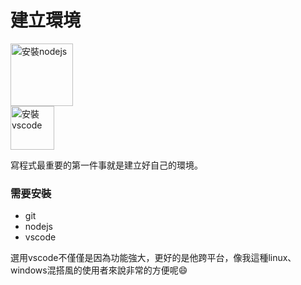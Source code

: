 # 建立環境

<a href="https://nodejs.org"><img src="https://nodejs.org/static/images/logos/nodejs-new-pantone-black.png" width="100" alt="安裝nodejs"/></a><br />
<a href="https://code.visualstudio.com/"><img src="https://user-images.githubusercontent.com/49339/32078127-102bbcfe-baa6-11e7-8ab9-b04dcad2035e.png" width="70" alt="安裝vscode"/></a><br />

寫程式最重要的第一件事就是建立好自己的環境。  

### 需要安裝

- git
- nodejs
- vscode

選用vscode不僅僅是因為功能強大，更好的是他跨平台，像我這種linux、windows混搭風的使用者來說非常的方便呢😄